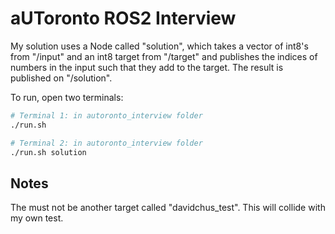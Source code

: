 # aUToronto ROS2 Interview

My solution uses a Node called "solution", which takes a vector of int8's from "/input" and an int8 target from "/target" and publishes the indices of numbers in the input such that they add to the target. The result is published on "/solution".

To run, open two terminals:

```bash
# Terminal 1: in autoronto_interview folder
./run.sh
```

```bash
# Terminal 2: in autoronto_interview folder
./run.sh solution
```

## Notes

The must not be another target called "davidchus_test". This will collide with my own test.